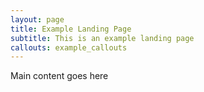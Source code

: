 ```yaml
---
layout: page
title: Example Landing Page
subtitle: This is an example landing page
callouts: example_callouts
---
```


Main content goes here
